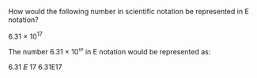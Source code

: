 How would the following number in scientific notation be represented in E
notation?

6.31 × 10<sup>17</sup>



The number 6.31 × 10¹⁷ in E notation would be represented as:

6.31
𝐸
17
6.31E17